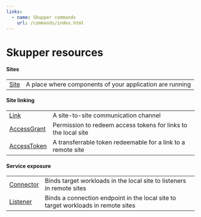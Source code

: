 ```yaml
---
links:
  - name: Skupper commands
    url: /commands/index.html
---
```


# Skupper resources

#### Sites

| | |
|-|-|
| [Site](site.html) | A place where components of your application are running |

#### Site linking

| | |
|-|-|
| [Link](link.html) | A site-to-site communication channel |
| [AccessGrant](grant.html) | Permission to redeem access tokens for links to the local site |
| [AccessToken](claim.html) | A transferrable token redeemable for a link to a remote site |

#### Service exposure

| | |
|-|-|
| [Connector](connector.html) | Binds target workloads in the local site to listeners in remote sites |
| [Listener](listener.html) | Binds a connection endpoint in the local site to target workloads in remote sites |
